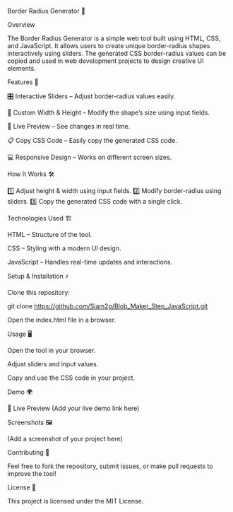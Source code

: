 Border Radius Generator 🎨

Overview

The Border Radius Generator is a simple web tool built using HTML, CSS, and JavaScript. It allows users to create unique border-radius shapes interactively using sliders. The generated CSS border-radius values can be copied and used in web development projects to design creative UI elements.

Features 🚀

🎛 Interactive Sliders – Adjust border-radius values easily.

📏 Custom Width & Height – Modify the shape’s size using input fields.

🎨 Live Preview – See changes in real time.

📋 Copy CSS Code – Easily copy the generated CSS code.

💻 Responsive Design – Works on different screen sizes.

How It Works 🛠

1️⃣ Adjust height & width using input fields.
2️⃣ Modify border-radius using sliders.
3️⃣ Copy the generated CSS code with a single click.

Technologies Used 🏗

HTML – Structure of the tool.

CSS – Styling with a modern UI design.

JavaScript – Handles real-time updates and interactions.

Setup & Installation ⚡

Clone this repository:

git clone https://github.com/Siam2p/Blob_Maker_Step_JavaScript.git

Open the index.html file in a browser.

Usage 🖥

Open the tool in your browser.

Adjust sliders and input values.

Copy and use the CSS code in your project.

Demo 🌍

🔗 Live Preview (Add your live demo link here)

Screenshots 🖼

(Add a screenshot of your project here)

Contributing 🤝

Feel free to fork the repository, submit issues, or make pull requests to improve the tool!

License 📜

This project is licensed under the MIT License.